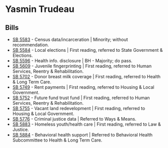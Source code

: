 # Yasmin Trudeau
## Bills
* [SB 5583](/bill/2021-22/sb/5583/) - Census data/incarceration | Minority; without recommendation.
* [SB 5584](/bill/2021-22/sb/5584/) - Local elections | First reading, referred to State Government & Elections.
* [SB 5596](/bill/2021-22/sb/5596/) - Health info. disclosure | BH - Majority; do pass.
* [SB 5609](/bill/2021-22/sb/5609/) - Juvenile fingerprinting | First reading, referred to Human Services, Reentry & Rehabilitation.
* [SB 5702](/bill/2021-22/sb/5702/) - Donor breast milk coverage | First reading, referred to Health & Long Term Care.
* [SB 5749](/bill/2021-22/sb/5749/) - Rent payments | First reading, referred to Housing & Local Government.
* [SB 5752](/bill/2021-22/sb/5752/) - Future fund trust fund | First reading, referred to Human Services, Reentry & Rehabilitation.
* [SB 5755](/bill/2021-22/sb/5755/) - Vacant land redevelopment | First reading, referred to Housing & Local Government.
* [SB 5776](/bill/2021-22/sb/5776/) - Criminal justice data | Referred to Ways & Means.
* [SB 5883](/bill/2021-22/sb/5883/) - Homeless youth/health care | First reading, referred to Law & Justice.
* [SB 5884](/bill/2021-22/sb/5884/) - Behavioral health support | Referred to Behavioral Health Subcommittee to Health & Long Term Care.
